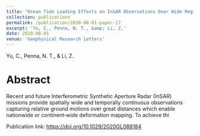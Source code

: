 ```yaml
---
title: "Ocean Tide Loading Effects on InSAR Observations Over Wide Regions"
collection: publications
permalink: /publication/2020-08-01-paper-17
excerpt: 'Yu, C., Penna, N. T., &amp; Li, Z.'
date: 2020-08-01
venue: 'Geophysical Research Letters'
---
```

Yu, C., Penna, N. T., &amp; Li, Z.

Abstract
=====
Recent and future Interferometric Synthetic Aperture Radar (InSAR) missions provide spatially wide and temporally continuous observations capturing relative ground motions over great distances which enable nationwide or continent‐wide deformation mapping. To achieve thi  

Publication link: https://doi.org/10.1029/2020GL088184
